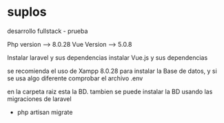 # suplos
desarrollo fullstack - prueba

Php version --> 8.0.28
Vue Version --> 5.0.8

Instalar laravel y sus dependencias
instalar Vue.js y sus dependencias

se recomienda el uso de Xampp 8.0.28 para instalar la Base de datos, y si se usa algo diferente comprobar el archivo .env

en la carpeta raiz esta la BD. tambien se puede instalar la BD usando las migraciones de laravel

- php artisan migrate
